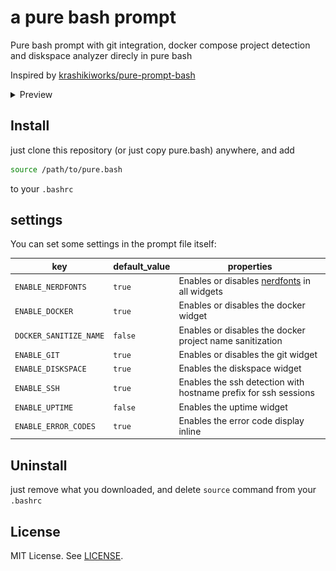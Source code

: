 # a pure bash prompt

Pure bash prompt with git integration, docker compose project detection and
diskspace analyzer direcly in pure bash

Inspired by [krashikiworks/pure-prompt-bash](https://github.com/krashikiworks/pure-prompt-bash)

<details>
<summary>Preview</summary>

### **disk-analyzer**:

> has color values for 'above 33%', 'above 66%', 'above 87%', and 'less'
>
> `ENABLE_DISKSPACE=true`

> `ENABLE_NERDFONTS=false`

![disk-analyzer](assets/disk-analyzer.png "ENABLE_NERDFONTS=false")

---

> `ENABLE_NERDFONTS=true`

![disk-analyzer-nerdfont](assets/disk-analyzer-nerdfont.png "ENABLE_NERDFONTS=true")

---

### **error-codes**:

> `ENABLE_ERROR_CODES=true`

![error-code-above-0](assets/error-code-above-0.png "Only shows above 0")

---

### **git-status**:

> `ENABLE_GIT=true`

![git-status](assets/git-status.pure-prompt.gif)

---

### **docker-status**:

> `ENABLE_DOCKER=true`

![docker-showcase](assets/docker-status.pure-prompt.gif)

</details>

## Install

just clone this repository (or just copy pure.bash) anywhere, and add

```bash
source /path/to/pure.bash
```

to your `.bashrc`

## settings

You can set some settings in the prompt file itself:

| key | default_value | properties |
| - | - | - |
| `ENABLE_NERDFONTS` | `true` | Enables or disables [nerdfonts](https://www.nerdfonts.com/font-downloads) in all widgets |
| `ENABLE_DOCKER` | `true` | Enables or disables the docker widget |
| `DOCKER_SANITIZE_NAME` | `false` | Enables or disables the docker project name sanitization |
| `ENABLE_GIT` | `true` | Enables or disables the git widget |
| `ENABLE_DISKSPACE` | `true` | Enables the diskspace widget |
| `ENABLE_SSH`  | `true` | Enables the ssh detection with hostname prefix for ssh sessions |
| `ENABLE_UPTIME` | `false` | Enables the uptime widget |
| `ENABLE_ERROR_CODES` | `true` | Enables the error code display inline |

## Uninstall

just remove what you downloaded, and delete `source` command from your `.bashrc`

## License

MIT License. See [LICENSE](./LICENSE).
